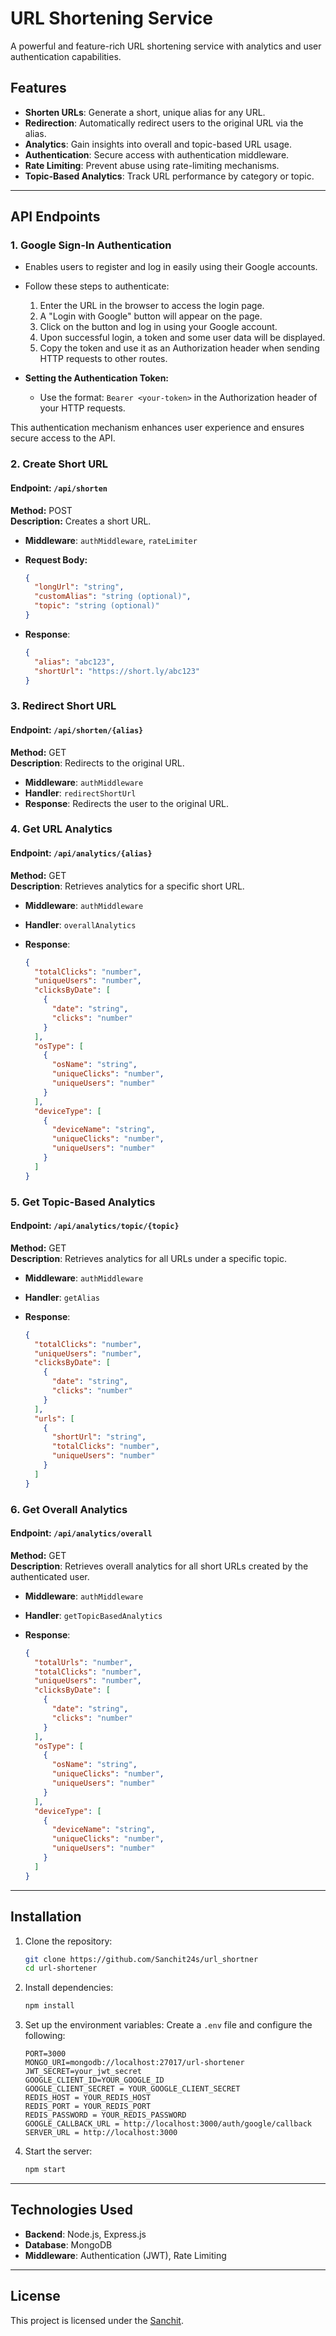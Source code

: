 # URL Shortening Service

A powerful and feature-rich URL shortening service with analytics and user authentication capabilities.

## Features

- **Shorten URLs**: Generate a short, unique alias for any URL.
- **Redirection**: Automatically redirect users to the original URL via the alias.
- **Analytics**: Gain insights into overall and topic-based URL usage.
- **Authentication**: Secure access with authentication middleware.
- **Rate Limiting**: Prevent abuse using rate-limiting mechanisms.
- **Topic-Based Analytics**: Track URL performance by category or topic.

---

## API Endpoints

### 1. **Google Sign-In Authentication**

- Enables users to register and log in easily using their Google accounts.
- Follow these steps to authenticate:

  1. Enter the URL in the browser to access the login page.
  2. A "Login with Google" button will appear on the page.
  3. Click on the button and log in using your Google account.
  4. Upon successful login, a token and some user data will be displayed.
  5. Copy the token and use it as an Authorization header when sending HTTP requests to other routes.

- **Setting the Authentication Token:**
  - Use the format: `Bearer <your-token>` in the Authorization header of your HTTP requests.

This authentication mechanism enhances user experience and ensures secure access to the API.

### 2. **Create Short URL**

#### Endpoint: `/api/shorten`

**Method:** POST  
**Description:** Creates a short URL.

- **Middleware**: `authMiddleware`, `rateLimiter`
- **Request Body:**

  ```json
  {
    "longUrl": "string",
    "customAlias": "string (optional)",
    "topic": "string (optional)"
  }
  ```

- **Response**:
  ```json
  {
    "alias": "abc123",
    "shortUrl": "https://short.ly/abc123"
  }
  ```

### 3. **Redirect Short URL**

#### Endpoint: `/api/shorten/{alias}`

**Method:** GET  
**Description**: Redirects to the original URL.

- **Middleware**: `authMiddleware`
- **Handler**: `redirectShortUrl`
- **Response**: Redirects the user to the original URL.

### 4. **Get URL Analytics**

#### Endpoint: `/api/analytics/{alias}`

**Method:** GET  
**Description**: Retrieves analytics for a specific short URL.

- **Middleware**: `authMiddleware`
- **Handler**: `overallAnalytics`
- **Response**:

  ```json
  {
    "totalClicks": "number",
    "uniqueUsers": "number",
    "clicksByDate": [
      {
        "date": "string",
        "clicks": "number"
      }
    ],
    "osType": [
      {
        "osName": "string",
        "uniqueClicks": "number",
        "uniqueUsers": "number"
      }
    ],
    "deviceType": [
      {
        "deviceName": "string",
        "uniqueClicks": "number",
        "uniqueUsers": "number"
      }
    ]
  }
  ```

### 5. **Get Topic-Based Analytics**

#### Endpoint: `/api/analytics/topic/{topic}`

**Method:** GET  
**Description**: Retrieves analytics for all URLs under a specific topic.

- **Middleware**: `authMiddleware`
- **Handler**: `getAlias`
- **Response**:

  ```json
  {
    "totalClicks": "number",
    "uniqueUsers": "number",
    "clicksByDate": [
      {
        "date": "string",
        "clicks": "number"
      }
    ],
    "urls": [
      {
        "shortUrl": "string",
        "totalClicks": "number",
        "uniqueUsers": "number"
      }
    ]
  }
  ```

### 6. **Get Overall Analytics**

#### Endpoint: `/api/analytics/overall`

**Method:** GET  
**Description**: Retrieves overall analytics for all short URLs created by the authenticated user.

- **Middleware**: `authMiddleware`
- **Handler**: `getTopicBasedAnalytics`
- **Response**:

  ```json
  {
    "totalUrls": "number",
    "totalClicks": "number",
    "uniqueUsers": "number",
    "clicksByDate": [
      {
        "date": "string",
        "clicks": "number"
      }
    ],
    "osType": [
      {
        "osName": "string",
        "uniqueClicks": "number",
        "uniqueUsers": "number"
      }
    ],
    "deviceType": [
      {
        "deviceName": "string",
        "uniqueClicks": "number",
        "uniqueUsers": "number"
      }
    ]
  }
  ```

---

## Installation

1. Clone the repository:

   ```bash
   git clone https://github.com/Sanchit24s/url_shortner
   cd url-shortener
   ```

2. Install dependencies:

   ```bash
   npm install
   ```

3. Set up the environment variables:
   Create a `.env` file and configure the following:

   ```env
   PORT=3000
   MONGO_URI=mongodb://localhost:27017/url-shortener
   JWT_SECRET=your_jwt_secret
   GOOGLE_CLIENT_ID=YOUR_GOOGLE_ID
   GOOGLE_CLIENT_SECRET = YOUR_GOOGLE_CLIENT_SECRET
   REDIS_HOST = YOUR_REDIS_HOST
   REDIS_PORT = YOUR_REDIS_PORT
   REDIS_PASSWORD = YOUR_REDIS_PASSWORD
   GOOGLE_CALLBACK_URL = http://localhost:3000/auth/google/callback
   SERVER_URL = http://localhost:3000
   ```

4. Start the server:
   ```bash
   npm start
   ```

---

## Technologies Used

- **Backend**: Node.js, Express.js
- **Database**: MongoDB
- **Middleware**: Authentication (JWT), Rate Limiting

---

## License

This project is licensed under the [Sanchit](LICENSE).
